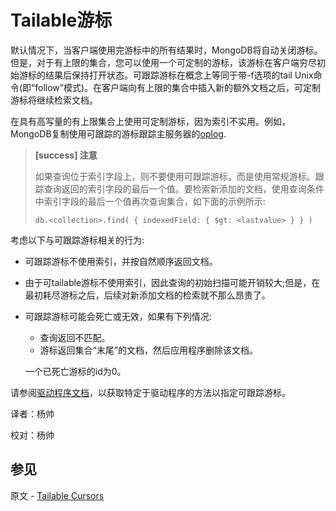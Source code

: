 # Tailable游标

默认情况下，当客户端使用完游标中的所有结果时，MongoDB将自动关闭游标。但是，对于有上限的集合，您可以使用一个可定制的游标，该游标在客户端穷尽初始游标的结果后保持打开状态。可跟踪游标在概念上等同于带-f选项的tail Unix命令(即“follow”模式)。在客户端向有上限的集合中插入新的额外文档之后，可定制游标将继续检索文档。

在具有高写量的有上限集合上使用可定制游标，因为索引不实用。例如，MongoDB复制使用可跟踪的游标跟踪主服务器的[oplog](https://docs.mongodb.com/manual/reference/glossary/#term-oplog).

> **[success] 注意**
>
> 如果查询位于索引字段上，则不要使用可跟踪游标，而是使用常规游标。跟踪查询返回的索引字段的最后一个值。要检索新添加的文档，使用查询条件中索引字段的最后一个值再次查询集合，如下面的示例所示:
>
> ```shell
> db.<collection>.find( { indexedField: { $gt: <lastvalue> } } )
> ```

考虑以下与可跟踪游标相关的行为:

- 可跟踪游标不使用索引，并按自然顺序返回文档。

- 由于可tailable游标不使用索引，因此查询的初始扫描可能开销较大;但是，在最初耗尽游标之后，后续对新添加文档的检索就不那么昂贵了。

- 可跟踪游标可能会死亡或无效，如果有下列情况:

  - 查询返回不匹配。
  - 游标返回集合“末尾”的文档，然后应用程序删除该文档。

  一个已死亡游标的id为0。

请参阅[驱动程序文档](https://docs.mongodb.com/ecosystem/drivers)，以获取特定于驱动程序的方法以指定可跟踪游标。



译者：杨帅

校对：杨帅

## 参见

原文 - [Tailable Cursors]( https://docs.mongodb.com/manual/core/tailable-cursors/ )

